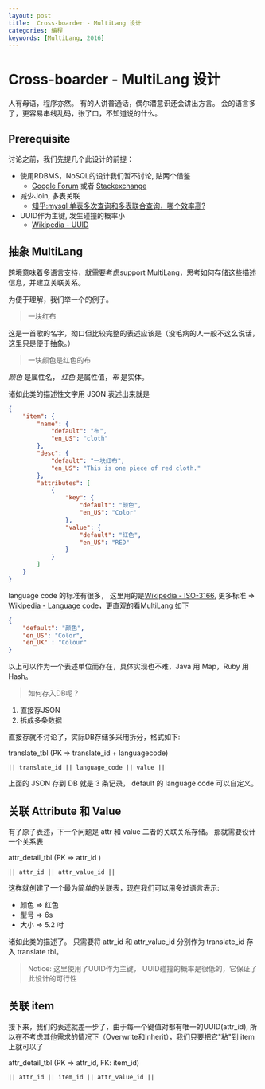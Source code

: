 ```yaml
---
layout: post
title:  Cross-boarder - MultiLang 设计
categories: 编程
keywords: [MultiLang, 2016]
---
```


Cross-boarder - MultiLang 设计
===

人有母语，程序亦然。 有的人讲普通话，偶尔潜意识还会讲出方言。 会的语言多了，更容易串线乱码，张了口，不知道说的什么。

## Prerequisite

讨论之前，我们先提几个此设计的前提：

- 使用RDBMS，NoSQL的设计我们暂不讨论, 贴两个借鉴
	+ [Google Forum] 或者 [Stackexchange]
- 减少Join, 多表关联 
	+ [知乎:mysql 单表多次查询和多表联合查询，哪个效率高?]
- UUID作为主键, 发生碰撞的概率小
	+ [Wikipedia - UUID]
	

## 抽象 MultiLang

跨境意味着多语言支持，就需要考虑support MultiLang，思考如何存储这些描述信息，并建立关联关系。

为便于理解，我们举一个的例子。

> 一块红布 

这是一首歌的名字，拗口但比较完整的表述应该是（没毛病的人一般不这么说话，这里只是便于抽象。）

> 一块颜色是红色的布

*颜色* 是属性名， *红色* 是属性值，*布* 是实体。

诸如此类的描述性文字用 JSON 表述出来就是

```JSON
{
	"item": {
		"name": {
			"default": "布",
			"en_US": "cloth"
		},
		"desc": {
			"default": "一块红布",
			"en_US": "This is one piece of red cloth."
		},
		"attributes": [
			{
				"key": {
					"default": "颜色",
					"en_US": "Color"
				},
				"value": {
					"default": "红色",
					"en_US": "RED"
				}
			}
		]
	}
}
```

language code 的标准有很多， 这里用的是[Wikipedia - ISO-3166], 更多标准 => [Wikipedia - Language code]，更直观的看MultiLang 如下

```JSON
{
	"default": "颜色",
	"en_US": "Color",
	"en_UK" : "Colour"
}
```

以上可以作为一个表述单位而存在，具体实现也不难，Java 用 Map，Ruby 用 Hash。

> 如何存入DB呢？

1. 直接存JSON
2. 拆成多条数据

直接存就不讨论了，实际DB存储多采用拆分，格式如下:

translate_tbl (PK =>  translate_id + languagecode)

``` 
|| translate_id || language_code || value ||

```

上面的 JSON 存到 DB 就是 3 条记录， default 的 language code 可以自定义。

## 关联 Attribute 和 Value

有了原子表述，下一个问题是 attr 和 value 二者的关联关系存储。 那就需要设计一个关系表

attr_detail_tbl (PK =>  attr_id )

```
|| attr_id || attr_value_id || 
```

这样就创建了一个最为简单的关联表，现在我们可以用多过语言表示:

- 颜色 => 红色
- 型号 => 6s
- 大小 => 5.2 吋

诸如此类的描述了。 只需要将 attr_id 和 attr_value_id 分别作为 translate_id 存入 translate tbl。

> Notice: 这里使用了UUID作为主键， UUID碰撞的概率是很低的，它保证了此设计的可行性

## 关联 item

接下来，我们的表述就差一步了，由于每一个键值对都有唯一的UUID(attr_id), 所以在不考虑其他需求的情况下（Overwrite和Inherit），我们只要把它"粘"到 item 上就可以了

attr_detail_tbl (PK =>  attr_id, FK: item_id)
```
|| attr_id || item_id || attr_value_id ||
```

[Google Forum]: https://groups.google.com/forum/#!topic/ferris-framework/hNO6HbwIhh4
[Stackexchange]: http://programmers.stackexchange.com/questions/198602/what-is-a-good-pattern-for-multi-language-in-mongodb
[知乎:mysql 单表多次查询和多表联合查询，哪个效率高?]: http://www.zhihu.com/question/21657443
[Wikipedia - ISO-3166]: https://en.wikipedia.org/wiki/ISO_3166
[Wikipedia - Language code]: https://en.wikipedia.org/wiki/Language_code
[Wikipedia - UUID]: https://en.wikipedia.org/wiki/Universally_unique_identifier